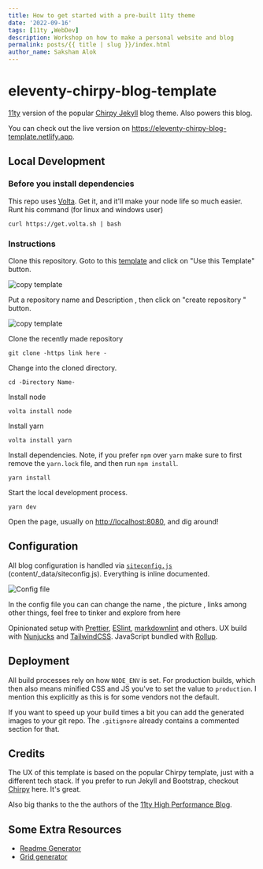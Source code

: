 ```yaml
---
title: How to get started with a pre-built 11ty theme
date: '2022-09-16'
tags: [11ty ,WebDev]  
description: Workshop on how to make a personal website and blog
permalink: posts/{{ title | slug }}/index.html
author_name: Saksham Alok
---
```

# eleventy-chirpy-blog-template


[11ty](https://www.11ty.dev/) version of the popular [Chirpy Jekyll](https://github.com/cotes2020/jekyll-theme-chirpy) blog theme. Also powers this blog. 

You can check out the live version on <https://eleventy-chirpy-blog-template.netlify.app>.
<!-- 
If you want to deploy, there's a button for it: [![Deploy to Netlify](https://www.netlify.com/img/deploy/button.svg)](https://app.netlify.com/start/deploy?repository=https://github.com/muenzpraeger/eleventy-chirpy-blog-template) -->

## Local Development

### Before you install dependencies

This repo uses [Volta](https://volta.sh/). Get it, and it'll make your node life so much easier.
Runt his command (for linux and windows user)
```
curl https://get.volta.sh | bash

```

### Instructions

Clone this repository.
Goto to this [template](https://github.com/muenzpraeger/eleventy-chirpy-blog-template) and click on "Use this Template" button.

![copy template](/images/templatebutton.png)

Put a repository name and  Description , then click on "create repository " button.

![copy template](/images/repo.png)

Clone the recently made repository
```
git clone -https link here -
```

Change into the cloned directory.

```
cd -Directory Name-
```
Install node 

```
volta install node
```

Install yarn 

```
volta install yarn
```
Install dependencies. Note, if you prefer `npm` over `yarn` make sure to first remove the `yarn.lock` file, and then run `npm install`.

```
yarn install
```

Start the local development process.

```
yarn dev
```

Open the page, usually on <http://localhost:8080>, and dig around!

## Configuration

All blog configuration is handled via [`siteconfig.js`](./content/_data/siteconfig.js) (content/_data/siteconfig.js). Everything is inline documented.

![Config file](/images/config.png)

In the config file you can can change the name , the picture , links among other things, feel free to tinker and explore from here
 
<!-- ## Features

-   💯 on Lighthouse
-   🔆 and 🌛 mode
-   🎯 SEO and OpenGraph optimized
-   🌄 Responsive images optimization
-   👀 Accessible
-   🛠 JavaScript and CSS build optimization
-   👨‍💻 Prism-based syntax highlighting
-   📚 RSS (yup, still a thing), sitemap.xml, and JSON-LD
-   🔍 [Algolia Search](https://github.com/algolia/algoliasearch-netlify) enabled
-   and more -->

Opinionated setup with [Prettier](https://prettier.io/), [ESlint](https://eslint.org/), [markdownlint](https://github.com/DavidAnson/markdownlint) and others. UX build with [Nunjucks](https://mozilla.github.io/nunjucks/templating.html) and [TailwindCSS](https://tailwindcss.com/docs). JavaScript bundled with [Rollup](https://rollupjs.org/).



## Deployment

All build processes rely on how `NODE_ENV` is set. For production builds, which then also means minified CSS and JS you've to set the value to `production`. I mention this explicitly as this is for some vendors not the default.

If you want to speed up your build times a bit you can add the generated images to your git repo. The `.gitignore` already contains a commented section for that.



## Credits

The UX of this template is based on the popular Chirpy template, just with a different tech stack. If you prefer to run Jekyll and Bootstrap, checkout [Chirpy](https://github.com/cotes2020/jekyll-theme-chirpy) here. It's great.

Also big thanks to the the authors of the [11ty High Performance Blog](https://github.com/google/eleventy-high-performance-blog).

## Some Extra Resources

- [Readme Generator](https://rahuldkjain.github.io/gh-profile-readme-generator/)
- [Grid generator](https://cssgrid-generator.netlify.app/)